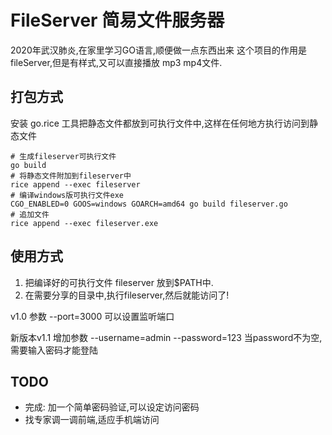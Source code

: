 # FileServer 简易文件服务器

2020年武汉肺炎,在家里学习GO语言,顺便做一点东西出来
这个项目的作用是fileServer,但是有样式,又可以直接播放 mp3 mp4文件.

## 打包方式
安装 go.rice 工具把静态文件都放到可执行文件中,这样在任何地方执行访问到静态文件

```
# 生成fileserver可执行文件
go build
# 将静态文件附加到fileserver中
rice append --exec fileserver
# 编译windows版可执行文件exe
CGO_ENABLED=0 GOOS=windows GOARCH=amd64 go build fileserver.go
# 追加文件
rice append --exec fileserver.exe
```
## 使用方式
1. 把编译好的可执行文件 fileserver 放到$PATH中.
2. 在需要分享的目录中,执行fileserver,然后就能访问了!

v1.0
参数 --port=3000 可以设置监听端口

新版本v1.1
增加参数 --username=admin --password=123 当password不为空,需要输入密码才能登陆

## TODO
* 完成: 加一个简单密码验证,可以设定访问密码
* 找专家调一调前端,适应手机端访问
